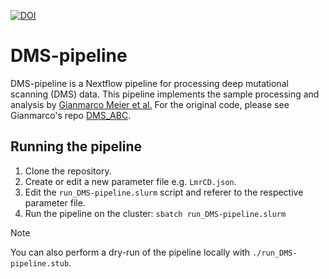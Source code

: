 

[![DOI](https://zenodo.org/badge/DOI/10.5281/zenodo.15632263.svg)](https://doi.org/10.5281/zenodo.15632263)


# DMS-pipeline
DMS-pipeline is a Nextflow pipeline for processing deep mutational scanning (DMS) data. This pipeline implements the sample processing and analysis by [Gianmarco Meier et al.](https://www.nature.com/articles/s41589-022-01205-1) For the original code, please see Gianmarco's repo [DMS_ABC](https://github.com/giameier/DMS_ABC).

## Running the pipeline
1. Clone the repository.
2. Create or edit a new parameter file e.g. `LmrCD.json`.
3. Edit the `run_DMS-pipeline.slurm` script and referer to the respective parameter file.
4. Run the pipeline on the cluster:
`sbatch run_DMS-pipeline.slurm`

> [!NOTE]
> You can also perform a dry-run of the pipeline locally with `./run_DMS-pipeline.stub`.

